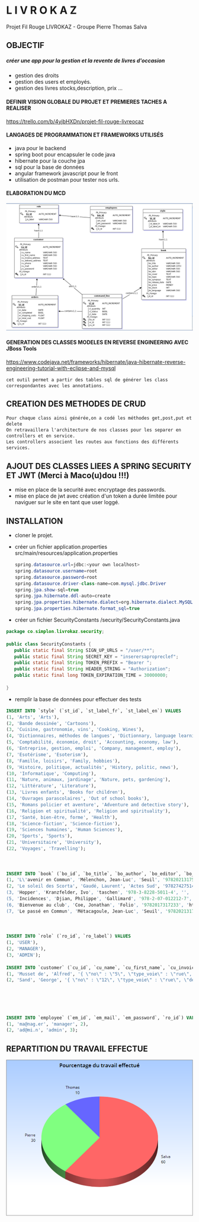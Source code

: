 # L I V R O K A Z
Projet Fil Rouge LIVROKAZ - Groupe Pierre Thomas Salva

## OBJECTIF

##### créer une app pour la gestion et la revente de livres d'occasion

* gestion des droits
* gestion des users et employés.
* gestion des livres stocks,description, prix ...

#### DEFINIR VISION GLOBALE DU PROJET ET PREMIERES TACHES A REALISER

https://trello.com/b/4yjbHXDn/projet-fil-rouge-livreocaz

#### LANGAGES DE PROGRAMMATION ET FRAMEWORKS UTILISÉS

* java pour le backend
* spring boot pour encapsuler le code java
* hibernate pour la couche jpa
* sql pour la base de données
* angular framework javascript pour le front
* utilisation de postman pour tester nos urls.

#### ELABORATION DU MCD

   ![MLD](/MLD_20190117.png "MLD")

#### GENERATION DES CLASSES MODELES EN REVERSE ENGINEERING AVEC JBoss Tools
  
https://www.codejava.net/frameworks/hibernate/java-hibernate-reverse-engineering-tutorial-with-eclipse-and-mysql

    cet outil permet a partir des tables sql de générer les class correspondantes avec les annotations.

CREATION DES METHODES DE CRUD
-------------------------------------------------

    Pour chaque class ainsi générée,on a codé les méthodes get,post,put et delete
    On retravaillera l'architecture de nos classes pour les separer en controllers et en service.
    Les controllers associent les routes aux fonctions des différents services.



AJOUT DES CLASSES LIEES A SPRING SECURITY ET JWT (Merci à Maco(u)dou !!!)
------------------------------------------------------------------------

* mise en place de la securité avec encryptage des passwords.
* mise en place de jwt avec création d'un token a durée limitée pour naviguer sur le site en tant que user loggé.
    

INSTALLATION
------------

* cloner le projet.
* créer un fichier application.properties src/main/resources/application.properties
    

  ```java
  spring.datasource.url=jdbc:<your own localhost>
  spring.datasource.username=root
  spring.datasource.password=root
  spring.datasource.driver-class-name=com.mysql.jdbc.Driver
  spring.jpa.show-sql=true
  spring.jpa.hibernate.ddl-auto=create
  spring.jpa.properties.hibernate.dialect=org.hibernate.dialect.MySQL5InnoDBDialect
  spring.jpa.properties.hibernate.format_sql=true 
  ```
* créer un fichier SecurityConstants /security/SecurityConstants.java
    
 ```java
 package co.simplon.livrokaz.security;

public class SecurityConstants {
	public static final String SIGN_UP_URLS = "/user/**";
    public static final String SECRET_KEY = "inserersapropreclef";
    public static final String TOKEN_PREFIX = "Bearer ";
    public static final String HEADER_STRING = "Authorization";
    public static final long TOKEN_EXPIRATION_TIME = 30000000;

}
```

* remplir la base de données pour effectuer des tests
  
```sql
INSERT INTO `style` (`st_id`, `st_label_fr`, `st_label_en`) VALUES
(1, 'Arts', 'Arts'),
(2, 'Bande dessinée', 'Cartoons'),
(3, 'Cuisine, gastronomie, vins', 'Cooking, Wines'),
(4, 'Dictionnaires, méthodes de langues', 'Dictionnary, language learning methods'),
(5, 'Comptabilité, économie, droit', 'Accounting, economy, law'),
(6, 'Entreprise, gestion, emploi', 'Company, management, employ'),
(7, 'Esotérisme', 'Esoterism'),
(8, 'Famille, loisirs', 'Family, hobbies'),
(9, 'Histoire, politique, actualités', 'History, politic, news'),
(10, 'Informatique', 'Computing'),
(11, 'Nature, animaux, jardinage', 'Nature, pets, gardening'),
(12, 'Littérature', 'Literature'),
(13, 'Livres enfants', 'Books for children'),
(14, 'Ouvrages parascolaires', 'Out of school books'),
(15, 'Romans policier et aventure', 'Adventure and detective story'),
(16, 'Religion et spiritualité', 'Religion and spirituality'),
(17, 'Santé, bien-être, forme', 'Health'),
(18, 'Science-fiction', 'Science-fiction'),
(19, 'Sciences humaines', 'Human Sciences'),
(20, 'Sports', 'Sports'),
(21, 'Universitaire', 'University'),
(22, 'Voyages', 'Travelling');



INSERT INTO `book` (`bo_id`, `bo_title`, `bo_author`, `bo_editor`, `bo_isbn`, `bo_cover`, `bo_topic`, `bo_synopsys`, `bo_release_date`, `bo_price`, `bo_stock`, `bo_language`, `st_id`) VALUES
(1, 'L\'avenir en Commun', 'Mélenchon, Jean-Luc', 'Seuil', '9782021317510', '', 'Le programme de la France Insoumise et son candida', 'Les élections de 2017 en France nous donnent le pouvoir de changer l\'histoire de notre pays. Et bla bla bla. Et bli bli bli. 6666666666666666666666666666666666666666666666666. 77777777777777777777777777777777777777.', '2016-12-01', '0.425', 2000, 'français', 9),
(2, 'Le soleil des Scorta', 'Gaudé, Laurent', 'Actes Sud', '9782742751419', 'https://www.actes-sud.fr/sites/default/files/couv_jpg/9782742760183.jpg', 'Un truc qui se passe dans le sud de l\'Italie.', 'En 1875, dans les monts Gargano de la région des Pouilles au sud de l\'Italie, un bandit de grand chemin Luciano Mascalzone retourne à Montepuccio après avoir purgé une peine de quinze ans de prison. Résolu, quoi qu\'il lui en coûte, à posséder Filomena Biscotti, une jeune femme dont il s\'est épris avant sa condamnation, il se présente devant la maison familiale. Une jeune femme qu\'il croit être Filomena lui ouvre la porte et s\'abandonne sans résistance. Au soir les habitants de Montepuccio, décidés à punir le criminel revenu au pays, le lapident pour ce qu\'ils pensent être un viol d\'Immacolata Biscotti, la jeune sœur, devenue vieille fille, de Filomena décédée longtemps auparavant. Luciano meurt malgré les soins de Don Giorgio, le prêtre du village.\n\nNeuf mois plus tard naît de cette union un enfant, Rocco, qui deviendra immédiatement orphelin après la mort de sa mère Immacolata. Enfant maudit par le village qui veut sa mort, Rocco est confié, par Don Giorgio qui le sauve de la vindicte, à une famille de pêcheurs de San Giocondo, le village voisin et rival. Rocco grandira chez les Scorta et deviendra à son tour un bandit écumant les Pouilles. Devenu riche, il retourne à Montepuccio pour se faire marier par Don Giorgio avec une jeune femme muette et sans nom. Ils s\'installent dans une ferme sur les hauteurs du village. Trois enfants Scorta-Mascalzone naissent de cette union : Domenico, Giuseppe, et Carmela. Bien que craint par le village dont Rocco se tient pourtant à distance, ses trois enfants sont rejetés de la communauté de Montepuccio qui voit en eux des délinquants. Seul le jeune Raffaele devient leur ami malgré les menaces et coups de ses propres parents pour le dissuader de fréquenter les Scorta-Mascalzone. À la mort de Rocco en 1928, celui-ci, selon ses dernières volontés exprimées auprès de Don Giorgio, fait don de tous ses biens à l\'Église, déshéritant ainsi ses enfants âgés de douze à dix-huit ans, à la condition expresse que tout Scorta soit désormais enterré avec fastes et honneurs par le village.\n\nPrivés de toute ressource, les trois enfants Scorta s\'embarquent pour les États-Unis avec l\'aide de Don Giorgio. L\'espoir d\'une vie nouvelle est devant eux, mais Carmela n\'est pas admise à entrer à New York en raison d\'une fièvre suspecte pour les autorités sanitaires de la ville. Plutôt que de se séparer, les trois Scorta retournent en Italie à Naples en faisant quelques petits travaux et affaires pour survivre. Un an plus tard, ils rentrent à Montepuccio, accueillis par Raffaele qui leur apprend la mort de leur mère, la Muette et son inhumation dans la fosse commune par le nouveau prêtre du village. De rage, les Scorta et Raffaele déterrent le cercueil et l\'enterrent dans une sépulture à l\'écart du cimetière. Sur la tombe de la Muette, à la demande des trois frères et sœur, Raffaele décide à son tour de prendre le nom de la famille Scorta et de devenir le frère fidèle de Carmela malgré son amour pour elle.\nUn bureau de tabac de Monte Sant\'Angelo.\n\nSuivant une idée de Carmela, les quatre Scorta s\'endettent et décident alors d\'ouvrir ensemble le premier bureau de tabac de Montepuccio au début des années 1930. Le fils cadet de Carmela, Donato, devient également un contrebandier sur initiation de son oncle Giuseppe. Le bureau de tabac fait vivre les Scorta qui petit à petit se marient et fondent de nouvelles lignées. Chacun des trois frères Scorta se diversifie dans un commerce au sein du village où ils sont enfin acceptés. Carmela se retrouve subitement veuve avec ses deux fils, Elia et Donato. Ses frères lui laissent le bénéfice du bureau de tabac, où elle va redoubler de travail pour vivre. Les années passent et ses enfants, après diverses épreuves individuelles, décident eux aussi de rester au village et de reprendre les affaires de la famille Scorta, liés qu\'ils sont à leur terre et leur sang. Seule Anna, petite fille de Carmela, sortira du village pour étudier à Bologne, dans le nord de l\'Italie. ', '2004-08-01', '3.330', 7, 'français', 12),
(3, 'Hopper', 'Kranzfelder, Ivo', 'taschen', '978-3-8228-5011-4', '', 'Taschen books are beautiful...', '1234567890abcedefghijklmonopqrstuvwxyz', '2000-01-01', '456.000', 0, 'Français', 1),
(5, 'Incidences', 'Djian, Philippe', 'Gallimard', '978-2-07-012212-7', '', 'Une Fiat 500. Au volant, Marc...', 'Une Fiat 500. Au volant, Marc. A côté de lui, sa plus jolie étudiante. C\'est la nuit, ils foncent chez lui finir la soirée en beauté. Au petit matin, son goût prononcé pour les jeunes élèves de son cours d\'écriture va soudain lui passer. A cause des routes de montagne ? Du néo-conservatisme ambiant ? Des crises de sa soeur ? Ou plutôt du charme des femmes mariées ? Marc ne saurait dire. Du moins, pour le moment. ', '2010-11-01', '11.000', 1, 'français', 12),
(6, 'Bienvenue au club', 'Coe, Jonathan', 'Folio', '9782017317233', 'https://images-na.ssl-images-amazon.com/images/I/51-%2BUj0IjBL._SX210_.jpg', 'TOPIC !!!', 'Imaginez ! L\'Angleterre des années soixante-dix, si pittoresque, si lointaine, avec ses syndicats prospères et sa mode baba cool. Une image bon enfant que viennent lézarder de sourdes menaces : tensions sociales, montée de l\'extrême droite, et une guerre en Irlande du Nord qui ne veut pas dire son nom.', '2004-08-01', '1.200', 1, 'Français', 12),
(7, 'Le passé en Commun', 'Métacagoule, Jean-Luc', 'Seuil', '9782021317588', '', 'Le programme de la France Insoumise ', 'C\'est quoi une douche sans eau ? Une duche.', '2010-12-01', '3.500', 2000, 'français', 9);



INSERT INTO `role` (`ro_id`, `ro_label`) VALUES
(1, 'USER'),
(2, 'MANAGER'),
(3, 'ADMIN');

INSERT INTO `customer` (`cu_id`, `cu_name`, `cu_first_name`, `cu_invoice_address`, `cu_delivery_address`, `cu_phone`, `cu_mail`, `cu_password`, `ro_id`) VALUES
(1, 'Musset de', 'Alfred', '{ \"no\" : \"5\", \"type_voie\" : \"rue\", \"denomination\" : \"de la Paix\", \"zip\" : \"75009\", \"town\" : \"Paris\", \"Country\" : \"France\" }', '{ \"no\" : \"5\", \"type_voie\" : \"rue\", \"denomination\" : \"de la Paix\", \"zip\" : \"75009\", \"town\" : \"Paris\", \"Country\" : \"France\" }', '012233445566', 'alfreddu972@club-sandwich.co.nz', 'george', 1),
(2, 'Sand', 'George', '{ \"no\" : \"12\", \"type_voie\" : \"rue\", \"denomination\" : \"de la Paix\", \"zip\" : \"75009\", \"town\" : \"Paris\", \"Country\" : \"France\" }', '', '0688998899', 'petitecochonnedu78@gmail.com', 'alfred', 1);





INSERT INTO `employee` (`em_id`, `em_mail`, `em_password`, `ro_id`) VALUES
(1, 'ma@nag.er', 'manager', 2),
(2, 'ad@mi.n', 'admin', 3);
```

REPARTITION DU TRAVAIL EFFECTUE
-------------------------------
![Repartition](/repartition.png "Répartition")
